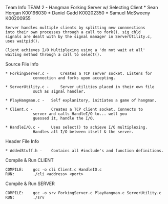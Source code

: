 Team Info
	TEAM 2 - Hangman Forking Server w/ Selecting Client
		* Sean Horgan		K00196030
		* Daniel Gadd 		K00202350
		* Samuel McSweeny 	K00200955

	Server handles multiple clients by splitting new connnections
	into their own processes through a call to fork(). sig_chld
	signals are dealt with by the signal manager in ServerUtility.c,
	uses waitpid().

	Client achieves I/O Multiplexing using a 'do not wait at all'
	waiting method through a call to select().

Source File Info

	* ForkingServer.c - 	Creates a TCP server socket. Listens for 
				connection and forks upon accepting.

	* ServerUtility.c - 	Server utilities placed in their own file
				such as signal handler.

	* PlayHangman.c -	Self explanitory, initiates a game of hangman.

	* Client.c - 		Creates a TCP client socket. Connects to
				server and calls HandleI/O to... well you
				guessed it, handle the I/O.

	* HandleI/O.c - 	Uses select() to achieve I/O multiplexing.
				Handles all I/O between itself & the server.

Header File Info
	
	* AddedStuff.h - 	Contains all #include's and function definitions.

Compile & Run CLIENT

	COMPILE:	gcc -o cli Client.c HandleIO.c
	RUN:		./cli <address> <port>


Compile & Run SERVER


	COMPILE: 	gcc -o srv ForkingServer.c PlayHangman.c ServerUtility.c
	RUN:		./srv

